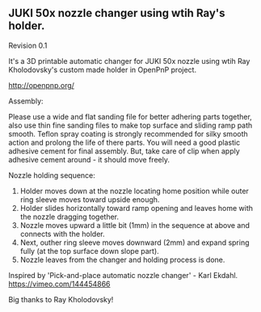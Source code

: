 ## JUKI 50x nozzle changer using wtih Ray's holder.

Revision 0.1

It's a 3D printable automatic changer for JUKI 50x nozzle using wtih Ray Kholodovsky's custom made holder in OpenPnP project.

http://openpnp.org/

Assembly:

Please use a wide and flat sanding file for better adhering parts together, also use thin fine sanding files to make top surface and sliding ramp path smooth. Teflon spray coating is strongly recommended for silky smooth action and prolong the life of there parts. You will need a good plastic adhesive cement for final assembly. But, take care of clip when apply adhesive cement around - it should move freely.

Nozzle holding sequence:

 1. Holder moves down at the nozzle locating home position while outer ring sleeve moves toward upside enough.
 2. Holder slides horizontally toward ramp opening and leaves home with the nozzle dragging together.
 3. Nozzle moves upward a little bit (1mm) in the sequence at above and connects with the holder.
 4. Next, outher ring sleeve moves downward (2mm) and expand spring fully (at the top surface down slope part).
 5. Nozzle leaves from the changer and holding process is done.

Inspired by 'Pick-and-place automatic nozzle changer' - Karl Ekdahl. https://vimeo.com/144454866

Big thanks to Ray Kholodovsky!

